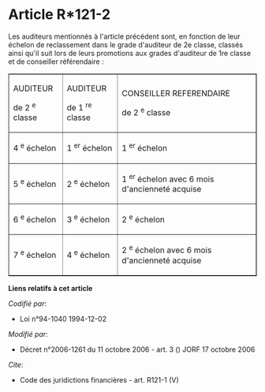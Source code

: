 # Article R*121-2

Les auditeurs mentionnés à l'article précédent sont, en fonction de leur échelon de reclassement dans le grade d'auditeur de
2e classe, classés ainsi qu'il suit lors de leurs promotions aux grades d'auditeur de 1re classe et de conseiller
référendaire :

<table align="center" border="1" cellpadding="0" cellspacing="0">
  <tbody>
    <tr>
      <td>

AUDITEUR

de 2
          <sup>e</sup> classe

</td>
      <td>

AUDITEUR

de 1
          <sup>re</sup> classe

</td>
      <td>

CONSEILLER REFERENDAIRE

de 2
          <sup>e</sup> classe

</td>
    </tr>
    <tr>
      <td>

4
          <sup>e</sup> échelon

</td>
      <td>

1
          <sup>er</sup> échelon

</td>
      <td>

1
          <sup>er</sup> échelon

</td>
    </tr>
    <tr>
      <td>

5
          <sup>e</sup> échelon

</td>
      <td>

2
          <sup>e</sup> échelon

</td>
      <td>

1
          <sup>er</sup> échelon avec 6 mois d'ancienneté acquise

</td>
    </tr>
    <tr>
      <td>

6
          <sup>e</sup> échelon

</td>
      <td>

3
          <sup>e</sup> échelon

</td>
      <td>

2
          <sup>e</sup> échelon

</td>
    </tr>
    <tr>
      <td>

7
          <sup>e</sup> échelon

</td>
      <td>

4
          <sup>e</sup> échelon

</td>
      <td>

2
          <sup>e</sup> échelon avec 6 mois d'ancienneté acquise

</td>
    </tr>
  </tbody>
</table>

**Liens relatifs à cet article**

_Codifié par_:

  - Loi n°94-1040 1994-12-02

_Modifié par_:

  - Décret n°2006-1261 du 11 octobre 2006 - art. 3 () JORF 17 octobre 2006

_Cite_:

  - Code des juridictions financières - art. R121-1 (V)
